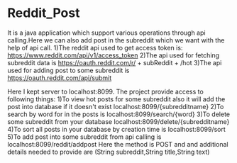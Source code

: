 # Reddit_Post

It is a java application which support various operations through api calling.Here we can also add post in the subreddit which we want with the help of api call. 1)The reddit api used to get access token is: https://www.reddit.com/api/v1/access_token 2)The api used for fetching subreddit data is https://oauth.reddit.com/r/ + subReddit + /hot 3)The api used for adding post to some subreddit is https://oauth.reddit.com/api/submit

Here I kept server to localhost:8099. The project provide access to following things: 1)To view hot posts for some subreddit also it will add the post into database if it doesn't exist localhost:8099/{subredditname} 2)To search by word for in the posts is localhost:8099/search/{word} 3)To delete some subreddit from your database localhost:8099/delete/{subredditname} 4)To sort all posts in your database by creation time is localhost:8099/sort 5)To add post into some subreddit from api calling is localhost:8099/reddit/addpost Here the method is POST and and additional details needed to provide are (String subreddit,String title,String text)
